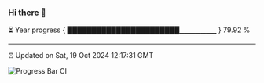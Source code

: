 ### Hi there 👋

⏳ Year progress { ███████████████████████▁▁▁▁▁▁▁ } 79.92 %

---

⏰ Updated on Sat, 19 Oct 2024 12:17:31 GMT

![Progress Bar CI](https://github.com/Shyam-Makwana/GitHub-Actions-Demo/workflows/Progress%20Bar%20CI/badge.svg)
